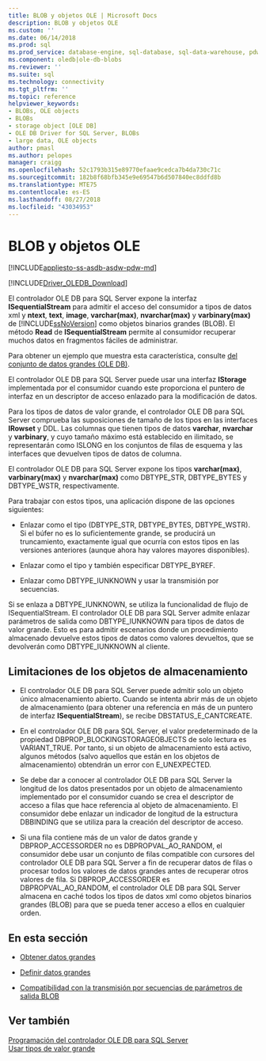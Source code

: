 ```yaml
---
title: BLOB y objetos OLE | Microsoft Docs
description: BLOB y objetos OLE
ms.custom: ''
ms.date: 06/14/2018
ms.prod: sql
ms.prod_service: database-engine, sql-database, sql-data-warehouse, pdw
ms.component: oledb|ole-db-blobs
ms.reviewer: ''
ms.suite: sql
ms.technology: connectivity
ms.tgt_pltfrm: ''
ms.topic: reference
helpviewer_keywords:
- BLOBs, OLE objects
- BLOBs
- storage object [OLE DB]
- OLE DB Driver for SQL Server, BLOBs
- large data, OLE objects
author: pmasl
ms.author: pelopes
manager: craigg
ms.openlocfilehash: 52c1793b315e89770efaae9cedca7b4da730c71c
ms.sourcegitcommit: 182b8f68bfb345e9e69547b6d507840ec8ddfd8b
ms.translationtype: MTE75
ms.contentlocale: es-ES
ms.lasthandoff: 08/27/2018
ms.locfileid: "43034953"
---
```

# <a name="blobs-and-ole-objects"></a>BLOB y objetos OLE
[!INCLUDE[appliesto-ss-asdb-asdw-pdw-md](../../../includes/appliesto-ss-asdb-asdw-pdw-md.md)]

[!INCLUDE[Driver_OLEDB_Download](../../../includes/driver_oledb_download.md)]

  El controlador OLE DB para SQL Server expone la interfaz **ISequentialStream** para admitir el acceso del consumidor a tipos de datos xml y **ntext**, **text**, **image**, **varchar(max)**, **nvarchar(max)** y **varbinary(max)** de [!INCLUDE[ssNoVersion](../../../includes/ssnoversion-md.md)] como objetos binarios grandes (BLOB). El método **Read** de **ISequentialStream** permite al consumidor recuperar muchos datos en fragmentos fáciles de administrar.  
  
 Para obtener un ejemplo que muestra esta característica, consulte [del conjunto de datos grandes &#40;OLE DB&#41;](../../oledb/ole-db-how-to/set-large-data-ole-db.md).  
  
 El controlador OLE DB para SQL Server puede usar una interfaz **IStorage** implementada por el consumidor cuando este proporciona el puntero de interfaz en un descriptor de acceso enlazado para la modificación de datos.  
  
 Para los tipos de datos de valor grande, el controlador OLE DB para SQL Server comprueba las suposiciones de tamaño de los tipos en las interfaces **IRowset** y DDL. Las columnas que tienen tipos de datos **varchar**, **nvarchar** y **varbinary**, y cuyo tamaño máximo está establecido en ilimitado, se representarán como ISLONG en los conjuntos de filas de esquema y las interfaces que devuelven tipos de datos de columna.  
  
 El controlador OLE DB para SQL Server expone los tipos **varchar(max)**, **varbinary(max)** y **nvarchar(max)** como DBTYPE_STR, DBTYPE_BYTES y DBTYPE_WSTR, respectivamente.  
  
 Para trabajar con estos tipos, una aplicación dispone de las opciones siguientes:  
  
-   Enlazar como el tipo (DBTYPE_STR, DBTYPE_BYTES, DBTYPE_WSTR). Si el búfer no es lo suficientemente grande, se producirá un truncamiento, exactamente igual que ocurría con estos tipos en las versiones anteriores (aunque ahora hay valores mayores disponibles).  
  
-   Enlazar como el tipo y también especificar DBTYPE_BYREF.  
  
-   Enlazar como DBTYPE_IUNKNOWN y usar la transmisión por secuencias.  
  
 Si se enlaza a DBTYPE_IUNKNOWN, se utiliza la funcionalidad de flujo de ISequentialStream. El controlador OLE DB para SQL Server admite enlazar parámetros de salida como DBTYPE_IUNKNOWN para tipos de datos de valor grande. Esto es para admitir escenarios donde un procedimiento almacenado devuelve estos tipos de datos como valores devueltos, que se devolverán como DBTYPE_IUNKNOWN al cliente.  
  
## <a name="storage-object-limitations"></a>Limitaciones de los objetos de almacenamiento  
  
-   El controlador OLE DB para SQL Server puede admitir solo un objeto único almacenamiento abierto. Cuando se intenta abrir más de un objeto de almacenamiento (para obtener una referencia en más de un puntero de interfaz **ISequentialStream**), se recibe DBSTATUS_E_CANTCREATE.  
  
-   En el controlador OLE DB para SQL Server, el valor predeterminado de la propiedad DBPROP_BLOCKINGSTORAGEOBJECTS de solo lectura es VARIANT_TRUE. Por tanto, si un objeto de almacenamiento está activo, algunos métodos (salvo aquellos que están en los objetos de almacenamiento) obtendrán un error con E_UNEXPECTED.  
  
-   Se debe dar a conocer al controlador OLE DB para SQL Server la longitud de los datos presentados por un objeto de almacenamiento implementado por el consumidor cuando se crea el descriptor de acceso a filas que hace referencia al objeto de almacenamiento. El consumidor debe enlazar un indicador de longitud de la estructura DBBINDING que se utiliza para la creación del descriptor de acceso.  
  
-   Si una fila contiene más de un valor de datos grande y DBPROP_ACCESSORDER no es DBPROPVAL_AO_RANDOM, el consumidor debe usar un conjunto de filas compatible con cursores del controlador OLE DB para SQL Server a fin de recuperar datos de filas o procesar todos los valores de datos grandes antes de recuperar otros valores de fila. Si DBPROP_ACCESSORDER es DBPROPVAL_AO_RANDOM, el controlador OLE DB para SQL Server almacena en caché todos los tipos de datos xml como objetos binarios grandes (BLOB) para que se pueda tener acceso a ellos en cualquier orden.  
  
## <a name="in-this-section"></a>En esta sección  
  
-   [Obtener datos grandes](../../oledb/ole-db-blobs/getting-large-data.md)  
  
-   [Definir datos grandes](../../oledb/ole-db-blobs/setting-large-data.md)  
  
-   [Compatibilidad con la transmisión por secuencias de parámetros de salida BLOB](../../oledb/ole-db-blobs/streaming-support-for-blob-output-parameters.md)  
  
## <a name="see-also"></a>Ver también  
 [Programación del controlador OLE DB para SQL Server](../../oledb/ole-db/oledb-driver-for-sql-server-programming.md)        
 [Usar tipos de valor grande](../../oledb/features/using-large-value-types.md)  
  
  
